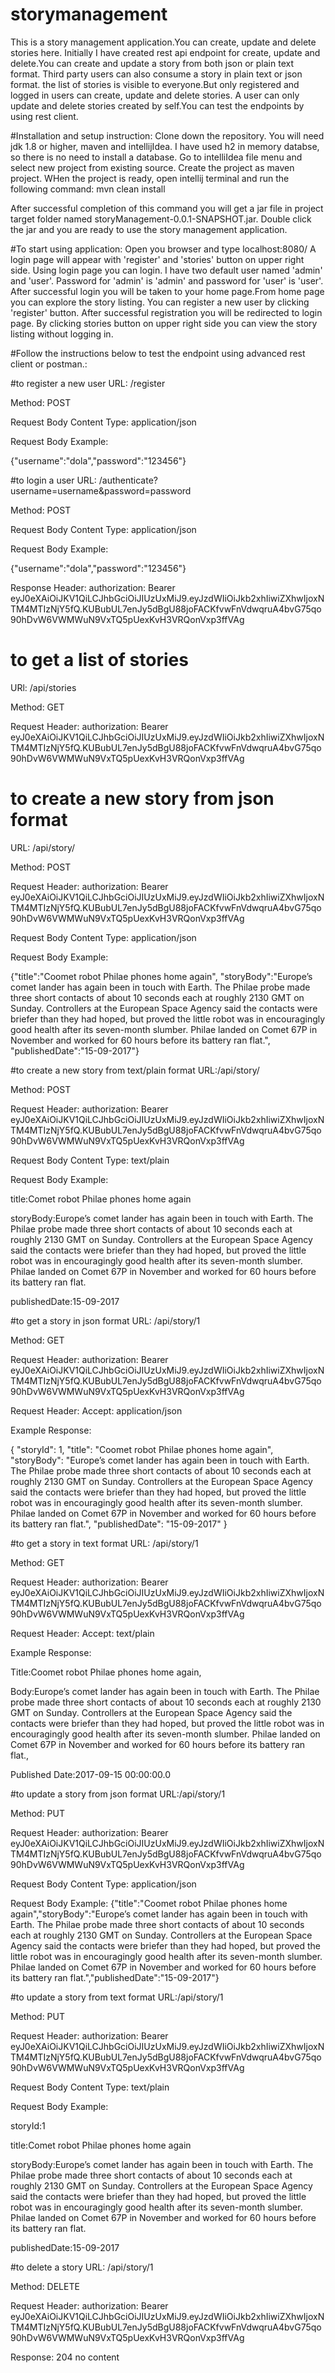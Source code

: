 # storymanagement

This is a story management application.You can create, update and delete stories here. Initially I have created rest api endpoint for create, update and delete.You can create and update a story from both 
json or plain text format. Third party users can also consume a story in plain text or json format. the list of stories is visible to everyone.But only registered and logged in users can create, update and delete stories. A user can only update and delete stories created by self.You can test the endpoints by using rest client.

#Installation and setup instruction:
Clone down the repository. You will need jdk 1.8 or higher, maven and intellijIdea. I have used h2 in memory databse, so there is no need to install a database.
Go to intelliIdea file menu and select new project from existing source. Create the project as maven project. WHen the project is ready, open intellij terminal and run the following command:
mvn clean install

After successful completion of this command you will get a jar file in project target folder named storyManagement-0.0.1-SNAPSHOT.jar. Double click the jar and you are ready to use the story management application.


#To start using application:
Open you browser and type localhost:8080/
A login page will appear with 'register' and 'stories' button on upper right side. Using login page you can login. I have two default user named 'admin' and 'user'. Password for 'admin' is 'admin' and password for 'user' is 'user'.
After successful login you will be taken to your home page.From home page you can explore the story listing.
You can register a new user by clicking 'register' button. After successful registration you will be redirected to login page.
By clicking stories button on upper right side you can view the story listing without logging in.

#Follow the instructions below to test the endpoint using advanced rest client or postman.:

#to register a new user
URL: /register

Method: POST

Request Body Content Type: application/json

Request Body Example: 

{"username":"dola","password":"123456"}

#to login a user
URL: /authenticate?username=username&password=password

Method: POST

Request Body Content Type: application/json

Request Body Example: 

{"username":"dola","password":"123456"}

Response Header: authorization:
                Bearer eyJ0eXAiOiJKV1QiLCJhbGciOiJIUzUxMiJ9.eyJzdWIiOiJkb2xhIiwiZXhwIjoxNTM4MTIzNjY5fQ.KUBubUL7enJy5dBgU88joFACKfvwFnVdwqruA4bvG75qo90hDvW6VWMWuN9VxTQ5pUexKvH3VRQonVxp3ffVAg

# to get a list of stories
URl: /api/stories

Method: GET

Request Header: authorization:
                Bearer eyJ0eXAiOiJKV1QiLCJhbGciOiJIUzUxMiJ9.eyJzdWIiOiJkb2xhIiwiZXhwIjoxNTM4MTIzNjY5fQ.KUBubUL7enJy5dBgU88joFACKfvwFnVdwqruA4bvG75qo90hDvW6VWMWuN9VxTQ5pUexKvH3VRQonVxp3ffVAg

# to create a new story from json format
URL: /api/story/

Method: POST

Request Header: authorization:
                Bearer eyJ0eXAiOiJKV1QiLCJhbGciOiJIUzUxMiJ9.eyJzdWIiOiJkb2xhIiwiZXhwIjoxNTM4MTIzNjY5fQ.KUBubUL7enJy5dBgU88joFACKfvwFnVdwqruA4bvG75qo90hDvW6VWMWuN9VxTQ5pUexKvH3VRQonVxp3ffVAg

Request Body Content Type: application/json

Request Body Example: 

{"title":"Coomet robot Philae phones home again",
 "storyBody":"Europe’s comet lander has again been in touch with Earth. The Philae probe made three short contacts of about 10 seconds each at roughly 2130 GMT on Sunday. Controllers at the European Space Agency said the contacts were briefer than they had hoped, but proved the little robot was in encouragingly good health after its seven-month slumber. Philae landed on Comet 67P in November and worked for 60 hours before its battery ran flat.",
 "publishedDate":"15-09-2017"}
 
#to create a new story from text/plain format
URL:/api/story/

Method: POST

Request Header: authorization:
                Bearer eyJ0eXAiOiJKV1QiLCJhbGciOiJIUzUxMiJ9.eyJzdWIiOiJkb2xhIiwiZXhwIjoxNTM4MTIzNjY5fQ.KUBubUL7enJy5dBgU88joFACKfvwFnVdwqruA4bvG75qo90hDvW6VWMWuN9VxTQ5pUexKvH3VRQonVxp3ffVAg

Request Body Content Type: text/plain

Request Body Example: 

title:Comet robot Philae phones home again

storyBody:Europe’s comet lander has again been in touch with Earth. The Philae probe made three short contacts of about 10 seconds each at roughly 2130 GMT on Sunday. Controllers at the European Space Agency said the contacts were briefer than they had hoped, but proved the little robot was in encouragingly good health after its seven-month slumber. Philae landed on Comet 67P in November and worked for 60 hours before its battery ran flat.

publishedDate:15-09-2017

#to get a story in json format
URL: /api/story/1

Method: GET

Request Header: authorization:
                Bearer eyJ0eXAiOiJKV1QiLCJhbGciOiJIUzUxMiJ9.eyJzdWIiOiJkb2xhIiwiZXhwIjoxNTM4MTIzNjY5fQ.KUBubUL7enJy5dBgU88joFACKfvwFnVdwqruA4bvG75qo90hDvW6VWMWuN9VxTQ5pUexKvH3VRQonVxp3ffVAg

Request Header: Accept: application/json

Example Response:

{
"storyId": 1,
"title": "Coomet robot Philae phones home again",
"storyBody": "Europe’s comet lander has again been in touch with Earth. The Philae probe made three short contacts of about 10 seconds each at roughly 2130 GMT on Sunday. Controllers at the European Space Agency said the contacts were briefer than they had hoped, but proved the little robot was in encouragingly good health after its seven-month slumber. Philae landed on Comet 67P in November and worked for 60 hours before its battery ran flat.",
"publishedDate": "15-09-2017"
}

#to get a story in text format
URL: /api/story/1

Method: GET

Request Header: authorization:
                Bearer eyJ0eXAiOiJKV1QiLCJhbGciOiJIUzUxMiJ9.eyJzdWIiOiJkb2xhIiwiZXhwIjoxNTM4MTIzNjY5fQ.KUBubUL7enJy5dBgU88joFACKfvwFnVdwqruA4bvG75qo90hDvW6VWMWuN9VxTQ5pUexKvH3VRQonVxp3ffVAg

Request Header: Accept: text/plain

Example Response:

Title:Coomet robot Philae phones home again,

Body:Europe’s comet lander has again been in touch with Earth. The Philae probe made three short contacts of about 10 seconds each at roughly 2130 GMT on Sunday. Controllers at the European Space Agency said the contacts were briefer than they had hoped, but proved the little robot was in encouragingly good health after its seven-month slumber. Philae landed on Comet 67P in November and worked for 60 hours before its battery ran flat.,

Published Date:2017-09-15 00:00:00.0

#to update a story from json format
URL:/api/story/1

Method: PUT

Request Header: authorization:
                Bearer eyJ0eXAiOiJKV1QiLCJhbGciOiJIUzUxMiJ9.eyJzdWIiOiJkb2xhIiwiZXhwIjoxNTM4MTIzNjY5fQ.KUBubUL7enJy5dBgU88joFACKfvwFnVdwqruA4bvG75qo90hDvW6VWMWuN9VxTQ5pUexKvH3VRQonVxp3ffVAg

Request Body Content Type: application/json

Request Body Example:
{"title":"Coomet robot Philae phones home again","storyBody":"Europe’s comet lander has again been in touch with Earth. The Philae probe made three short contacts of about 10 seconds each at roughly 2130 GMT on Sunday. Controllers at the European Space Agency said the contacts were briefer than they had hoped, but proved the little robot was in encouragingly good health after its seven-month slumber. Philae landed on Comet 67P in November and worked for 60 hours before its battery ran flat.","publishedDate":"15-09-2017"}

#to update a story from text format
URL:/api/story/1

Method: PUT

Request Header: authorization:
                Bearer eyJ0eXAiOiJKV1QiLCJhbGciOiJIUzUxMiJ9.eyJzdWIiOiJkb2xhIiwiZXhwIjoxNTM4MTIzNjY5fQ.KUBubUL7enJy5dBgU88joFACKfvwFnVdwqruA4bvG75qo90hDvW6VWMWuN9VxTQ5pUexKvH3VRQonVxp3ffVAg

Request Body Content Type: text/plain

Request Body Example:

storyId:1

title:Comet robot Philae phones home again

storyBody:Europe’s comet lander has again been in touch with Earth. The Philae probe made three short contacts of about 10 seconds each at roughly 2130 GMT on Sunday. Controllers at the European Space Agency said the contacts were briefer than they had hoped, but proved the little robot was in encouragingly good health after its seven-month slumber. Philae landed on Comet 67P in November and worked for 60 hours before its battery ran flat.

publishedDate:15-09-2017

#to delete a story
URL: /api/story/1

Method: DELETE

Request Header: authorization:
                Bearer eyJ0eXAiOiJKV1QiLCJhbGciOiJIUzUxMiJ9.eyJzdWIiOiJkb2xhIiwiZXhwIjoxNTM4MTIzNjY5fQ.KUBubUL7enJy5dBgU88joFACKfvwFnVdwqruA4bvG75qo90hDvW6VWMWuN9VxTQ5pUexKvH3VRQonVxp3ffVAg

Response: 204 no content

